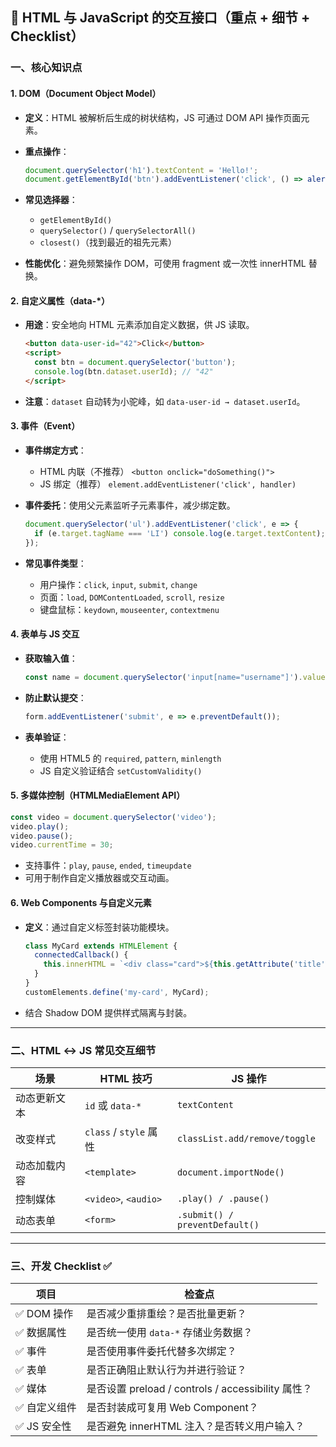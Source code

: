 ## 🧩 HTML 与 JavaScript 的交互接口（重点 + 细节 + Checklist）

### 一、核心知识点

#### 1. DOM（Document Object Model）

* **定义**：HTML 被解析后生成的树状结构，JS 可通过 DOM API 操作页面元素。
* **重点操作**：

  ```js
  document.querySelector('h1').textContent = 'Hello!';
  document.getElementById('btn').addEventListener('click', () => alert('clicked'));
  ```
* **常见选择器**：

  * `getElementById()`
  * `querySelector()` / `querySelectorAll()`
  * `closest()`（找到最近的祖先元素）
* **性能优化**：避免频繁操作 DOM，可使用 fragment 或一次性 innerHTML 替换。



#### 2. 自定义属性（data-*）

* **用途**：安全地向 HTML 元素添加自定义数据，供 JS 读取。

  ```html
  <button data-user-id="42">Click</button>
  <script>
    const btn = document.querySelector('button');
    console.log(btn.dataset.userId); // "42"
  </script>
  ```
* **注意**：`dataset` 自动转为小驼峰，如 `data-user-id → dataset.userId`。

#### 3. 事件（Event）

* **事件绑定方式**：

  * HTML 内联（不推荐）
    `<button onclick="doSomething()">`
  * JS 绑定（推荐）
    `element.addEventListener('click', handler)`
* **事件委托**：使用父元素监听子元素事件，减少绑定数。

  ```js
  document.querySelector('ul').addEventListener('click', e => {
    if (e.target.tagName === 'LI') console.log(e.target.textContent);
  });
  ```
* **常见事件类型**：

  * 用户操作：`click`, `input`, `submit`, `change`
  * 页面：`load`, `DOMContentLoaded`, `scroll`, `resize`
  * 键盘鼠标：`keydown`, `mouseenter`, `contextmenu`

#### 4. 表单与 JS 交互

* **获取输入值**：

  ```js
  const name = document.querySelector('input[name="username"]').value;
  ```
* **防止默认提交**：

  ```js
  form.addEventListener('submit', e => e.preventDefault());
  ```
* **表单验证**：

  * 使用 HTML5 的 `required`, `pattern`, `minlength`
  * JS 自定义验证结合 `setCustomValidity()`

#### 5. 多媒体控制（HTMLMediaElement API）

```js
const video = document.querySelector('video');
video.play();
video.pause();
video.currentTime = 30;
```

* 支持事件：`play`, `pause`, `ended`, `timeupdate`
* 可用于制作自定义播放器或交互动画。

#### 6. Web Components 与自定义元素

* **定义**：通过自定义标签封装功能模块。

  ```js
  class MyCard extends HTMLElement {
    connectedCallback() {
      this.innerHTML = `<div class="card">${this.getAttribute('title')}</div>`;
    }
  }
  customElements.define('my-card', MyCard);
  ```
* 结合 Shadow DOM 提供样式隔离与封装。

---

### 二、HTML ↔ JS 常见交互细节

| 场景     | HTML 技巧              | JS 操作                          |
| ------ | -------------------- | ------------------------------ |
| 动态更新文本 | `id` 或 `data-*`      | `textContent`                  |
| 改变样式   | `class` / `style` 属性 | `classList.add/remove/toggle`  |
| 动态加载内容 | `<template>`         | `document.importNode()`        |
| 控制媒体   | `<video>`, `<audio>` | `.play() / .pause()`           |
| 动态表单   | `<form>`             | `.submit() / preventDefault()` |

---

### 三、开发 Checklist ✅

| 项目       | 检查点                                         |
| -------- | ------------------------------------------- |
| ✅ DOM 操作 | 是否减少重排重绘？是否批量更新？                            |
| ✅ 数据属性   | 是否统一使用 `data-*` 存储业务数据？                     |
| ✅ 事件     | 是否使用事件委托代替多次绑定？                             |
| ✅ 表单     | 是否正确阻止默认行为并进行验证？                            |
| ✅ 媒体     | 是否设置 preload / controls / accessibility 属性？ |
| ✅ 自定义组件  | 是否封装成可复用 Web Component？                     |
| ✅ JS 安全性 | 是否避免 innerHTML 注入？是否转义用户输入？                 |


